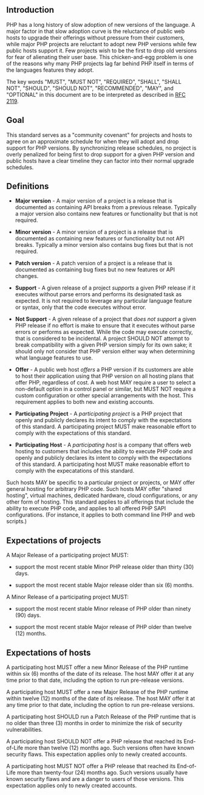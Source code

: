 ## Introduction

PHP has a long history of slow adoption of new versions of the language. A major
factor in that slow adoption curve is the reluctance of public web hosts to upgrade
their offerings without pressure from their customers, while major PHP projects
are reluctant to adopt new PHP versions while few public hosts support it. Few
projects wish to be the first to drop old versions for fear of alienating their
user base. This chicken-and-egg problem is one of the reasons why many PHP projects
lag far behind PHP itself in terms of the languages features they adopt.

The key words "MUST", "MUST NOT", "REQUIRED", "SHALL", "SHALL NOT", "SHOULD",
"SHOULD NOT", "RECOMMENDED", "MAY", and "OPTIONAL" in this document are to be
interpreted as described in [RFC 2119][].

[RFC 2119]: http://tools.ietf.org/html/rfc2119

## Goal

This standard serves as a "community covenant" for projects and hosts to agree on
an approximate schedule for when they will adopt and drop support for PHP versions.
By synchronizing release schedules, no project is overly penalized for being first
to drop support for a given PHP version and public hosts have a clear timeline
they can factor into their normal upgrade schedules.

## Definitions

* **Major version** - A major version of a project is a release that is documented
as containing API breaks from a previous release.  Typically a major version 
also contains new features or functionality but that is not required.

* **Minor version** - A minor version of a project is a release that is documented
as containing new features or functionality but not API breaks.  Typically a minor 
version also contains bug fixes but that is not required.

* **Patch version** - A patch version of a project is a release that is documented
as containing bug fixes but no new features or API changes.

* **Support** - A given release of a project *supports* a given PHP release if
it executes without parse errors and performs its designated task as expected.
It is not required to leverage any particular language feature or syntax, only
that the code executes without error.

* **Not Support** - A given release of a project that *does not support* a given
PHP release if no effort is make to ensure that it executes without parse errors
or performs as expected.  While the code may execute correctly, that is considered
to be incidental.  A project SHOULD NOT attempt to break compatibility with a given
PHP version simply for its own sake; it should only not consider that PHP version
either way when determining what language features to use.

* **Offer** - A public web host *offers* a PHP version if its customers are able
to host their application using that PHP version on all hosting plans that offer
PHP, regardless of cost.  A web host MAY require a user to select a non-default
option in a control panel or similar, but MUST NOT require a custom configuration
or other special arrangements with the host.  This requirement applies to both
new and existing accounts.

* **Participating Project** - A *participating project* is a PHP project that
openly and publicly declares its intent to comply with the expectations of this 
standard.  A participating project MUST make reasonable effort to comply with
the expectations of this standard.

* **Participating Host** - A *participating host* is a company that offers web
hosting to customers that includes the ability to execute PHP code and openly and
publicly declares its intent to comply with the expectations of this standard. A
participating host MUST make reasonable effort to comply with the expecatations of
this standard.

Such hosts MAY be specific to a particular project or projects, or MAY offer
general hosting for arbitrary PHP code. Such hosts MAY offer "shared hosting",
virtual machines, dedicated hardware, cloud configurations, or any other form of
hosting.  This standard applies to all offerings that include the ability to
execute PHP code, and applies to all offered PHP SAPI configurations.  (For instance,
it applies to both command line PHP and web scripts.)


## Expectations of projects

A Major Release of a participating project MUST:

* support the most recent stable Minor PHP release older than thirty (30) days.

* support the most recent stable Major release older than six (6) months.

A Minor Release of a participating project MUST:

* support the most recent stable Minor release of PHP older than ninety (90) days.

* support the most recent stable Major release of PHP older than twelve (12) months.


## Expectations of hosts

A participating host MUST offer a new Minor Release of the PHP runtime within
six (6) months of the date of its release.  The host MAY offer it at any time
prior to that date, including the option to run pre-release versions.

A participating host MUST offer a new Major Release of the PHP runtime within
twelve (12) months of the date of its release.  The host MAY offer it at any time
prior to that date, including the option to run pre-release versions.

A participating host SHOULD run a Patch Release of the PHP runtime that is no
older than three (3) months in order to minimize the risk of security vulnerabilities.

A participating host SHOULD NOT offer a PHP release that reached its End-of-Life
more than twelve (12) months ago. Such versions often have known security flaws.
This expectation applies only to newly created accounts.

A participating host MUST NOT offer a PHP release that reached its End-of-Life
more than twenty-four (24) months ago. Such versions usually have known security
flaws and are a danger to users of those versions. This expectation applies only
to newly created accounts.
